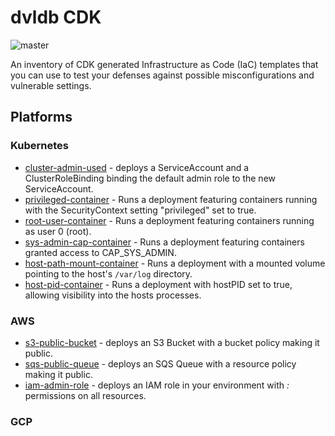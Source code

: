 # dvldb CDK

![master](https://github.com/rjulian/dvldb-cdk/actions/workflows/master.yml/badge.svg)

An inventory of CDK generated Infrastructure as Code (IaC) templates that you can use to test your defenses against possible misconfigurations and vulnerable settings.

## Platforms

### Kubernetes

- [cluster-admin-used](./k8s/cluster-admin-used/) - deploys a ServiceAccount and a ClusterRoleBinding binding the default admin role to the new ServiceAccount.
- [privileged-container](./k8s/privileged-container/) - Runs a deployment featuring containers running with the SecurityContext setting "privileged" set to true.
- [root-user-container](./k8s/root-user-container/) - Runs a deployment featuring containers running as user 0 (root).
- [sys-admin-cap-container](./k8s/sys-admin-cap-container/) - Runs a deployment featuring containers granted access to CAP_SYS_ADMIN.
- [host-path-mount-container](./k8s/host-path-mount-container/) - Runs a deployment with a mounted volume pointing to the host's `/var/log` directory.
- [host-pid-container](./k8s/host-pid-container/) - Runs a deployment with hostPID set to true, allowing visibility into the hosts processes.

### AWS

- [s3-public-bucket](./aws/s3-public-bucket/) - deploys an S3 Bucket with a bucket policy making it public.
- [sqs-public-queue](./aws/sqs-public-queue/) - deploys an SQS Queue with a resource policy making it public.
- [iam-admin-role](./aws/iam-admin-role/) - deploys an IAM role in your environment with _:_ permissions on all resources.

### GCP
